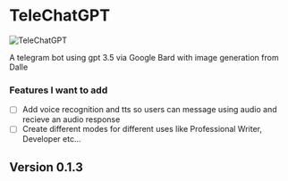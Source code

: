 # TeleChatGPT

![TeleChatGPT](https://i.ibb.co/zX3ShVy/IMG-20230515-191340-544.jpg)

A telegram bot using gpt 3.5 via Google Bard with image generation from Dalle

### Features I want to add
- [ ] Add voice recognition and tts so users can message using audio and recieve an audio response
- [ ] Create different modes for different uses like Professional Writer, Developer etc...

## Version 0.1.3
